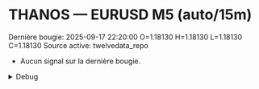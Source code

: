 # THANOS — EURUSD M5 (auto/15m)
Dernière bougie: 2025-09-17 22:20:00  O=1.18130  H=1.18130  L=1.18130  C=1.18130
Source active: twelvedata_repo

- Aucun signal sur la dernière bougie.

<details><summary>Debug</summary>

- TD_API_KEY manquant.

</details>